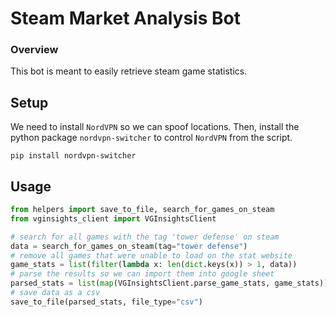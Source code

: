 # Steam Market Analysis Bot

### Overview 

This bot is meant to easily retrieve steam game statistics. 

## Setup

We need to install `NordVPN` so we can spoof locations. Then, install the python package `nordvpn-switcher` to control `NordVPN` from the script.

```
pip install nordvpn-switcher
```

## Usage

```python
from helpers import save_to_file, search_for_games_on_steam
from vginsights_client import VGInsightsClient

# search for all games with the tag 'tower defense' on steam
data = search_for_games_on_steam(tag="tower defense")
# remove all games that were unable to load on the stat website
game_stats = list(filter(lambda x: len(dict.keys(x)) > 1, data))
# parse the results so we can import them into google sheet
parsed_stats = list(map(VGInsightsClient.parse_game_stats, game_stats))
# save data as a csv
save_to_file(parsed_stats, file_type="csv")
```